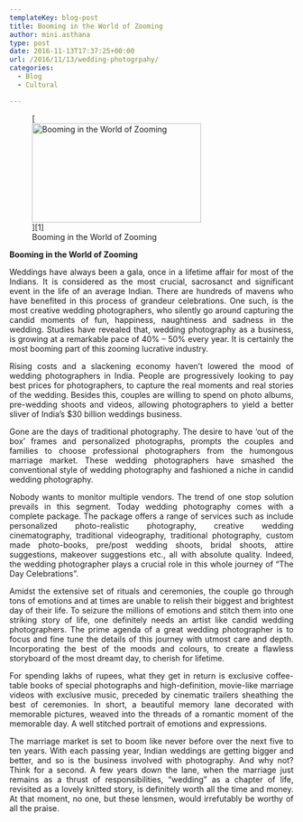 ```yaml
---
templateKey: blog-post
title: Booming in the World of Zooming
author: mini.asthana
type: post
date: 2016-11-13T17:37:25+00:00
url: /2016/11/13/wedding-photogrpahy/
categories:
  - Blog
  - Cultural

---
```

<figure id="attachment_636" aria-describedby="caption-attachment-636" style="width: 300px" class="wp-caption alignleft">[<img class="size-medium wp-image-636" src="https://i1.wp.com/ilaasthana.in/wp-content/uploads/2016/11/indian-wedding-photography-backgrounds-laqdsd26-2zr8oitgh8wgtvs2nd998q-300x176.jpg?resize=300%2C176" alt="Booming in the World of Zooming" width="300" height="176" data-recalc-dims="1" />][1]<figcaption id="caption-attachment-636" class="wp-caption-text">Booming in the World of Zooming</figcaption></figure> 

<p style="text-align: justify;">
  <strong>Booming in the World of Zooming</strong>
</p>

<p style="text-align: justify;">
  Weddings have always been a gala, once in a lifetime affair for most of the Indians. It is considered as the most crucial, sacrosanct and significant event in the life of an average Indian. There are hundreds of mavens who have benefited in this process of grandeur celebrations. One such, is the most creative wedding photographers, who silently go around capturing the candid moments of fun, happiness, naughtiness and sadness in the wedding. Studies have revealed that, wedding photography as a business, is growing at a remarkable pace of 40% &#8211; 50% every year. It is certainly the most booming part of this zooming lucrative industry.
</p>

<p style="text-align: justify;">
  Rising costs and a slackening economy haven’t lowered the mood of wedding photographers in India. People are progressively looking to pay best prices for photographers, to capture the real moments and real stories of the wedding. Besides this, couples are willing to spend on photo albums, pre-wedding shoots and videos, allowing photographers to yield a better sliver of India’s $30 billion weddings business.
</p>

<p style="text-align: justify;">
  Gone are the days of traditional photography. The desire to have ‘out of the box’ frames and personalized photographs, prompts the couples and families to choose professional photographers from the humongous marriage market. These wedding photographers have smashed the conventional style of wedding photography and fashioned a niche in candid wedding photography.
</p>

<p style="text-align: justify;">
  Nobody wants to monitor multiple vendors. The trend of one stop solution prevails in this segment. Today wedding photography comes with a complete package. The package offers a range of services such as include personalized photo-realistic photography, creative wedding cinematography, traditional videography, traditional photography, custom made photo-books, pre/post wedding shoots, bridal shoots, attire suggestions, makeover suggestions etc., all with absolute quality. Indeed, the wedding photographer plays a crucial role in this whole journey of “The Day Celebrations”.
</p>

<p style="text-align: justify;">
  Amidst the extensive set of rituals and ceremonies, the couple go through tons of emotions and at times are unable to relish their biggest and brightest day of their life. To seizure the millions of emotions and stitch them into one striking story of life, one definitely needs an artist like candid wedding photographers. The prime agenda of a great wedding photographer is to focus and fine tune the details of this journey with utmost care and depth. Incorporating the best of the moods and colours, to create a flawless storyboard of the most dreamt day, to cherish for lifetime.
</p>

<p style="text-align: justify;">
  For spending lakhs of rupees, what they get in return is exclusive coffee-table books of special photographs and high-definition, movie-like marriage videos with exclusive music, preceded by cinematic trailers sheathing the best of ceremonies. In short, a beautiful memory lane decorated with memorable pictures, weaved into the threads of a romantic moment of the memorable day. A well stitched portrait of emotions and expressions.
</p>

<p style="text-align: justify;">
  The marriage market is set to boom like never before over the next five to ten years. With each passing year, Indian weddings are getting bigger and better, and so is the business involved with photography. And why not? Think for a second. A few years down the lane, when the marriage just remains as a thrust of responsibilities, “wedding” as a chapter of life, revisited as a lovely knitted story, is definitely worth all the time and money. At that moment, no one, but these lensmen, would irrefutably be worthy of all the praise.
</p>

 [1]: https://i0.wp.com/ilaasthana.in/wp-content/uploads/2016/11/indian-wedding-photography-backgrounds-laqdsd26-2zr8oitgh8wgtvs2nd998q.jpg